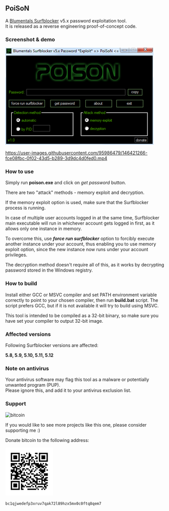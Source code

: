 ## PoiSoN

A [Blumentals Surfblocker](https://www.surfblocker.com/) v5.x password exploitation tool.   
It is released as a reverse engineering proof-of-concept code.

### Screenshot & demo

![poison](img/screenshot.png) 


https://user-images.githubusercontent.com/95986479/146421266-fce08fbc-0f02-43d5-b289-3d9dc4d0fed0.mp4


### How to use

Simply run **poison.exe** and click on _get password_ button.   

There are two "attack" methods - memory exploit and decryption.   

If the memory exploit option is used, make sure that the Surfblocker process is running.

In case of multiple user accounts logged in at the same time, Surfblocker main executable will run in whichever account gets logged in first, as it allows only one instance in memory.   

To overcome this, use ***force run surfblocker*** option to forcibly execute another instance under your account, thus enabling you to use memory exploit option, since  the new instance now runs under your account privileges.

The decryption method doesn't require all of this, as it works by decrypting password stored in the Windows registry.

### How to build

Install either GCC or MSVC compiler and set PATH environment variable correctly to point to your chosen compiler, then run **build.bat** script. The script prefers GCC, but if it is not available it will try to build using MSVC.

This tool is intended to be compiled as a 32-bit binary, so make sure you have set your compiler to output 32-bit image.

### Affected versions

Following Surfblocker versions are affected:
 
**5.8, 5.9, 5.10, 5.11, 5.12**

### Note on antivirus

Your antivirus software may flag this tool as a malware or potentially unwanted program (PUP).   
Please ignore this, and add it to your antivirus exclusion list.

### Support

![bitcoin](https://img.shields.io/badge/donate-bitcoin-EF8E19)

If you would like to see more projects like this one, please consider supporting me :)  

Donate bitcoin to the following address:

![btcqrcode](img/bcqrcode.png)

```
bc1qjwedefp3xruv7qak72l89hzx5mx0c0ftq8qem7
```
